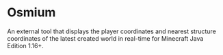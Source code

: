 # Osmium
An external tool that displays the player coordinates and nearest structure coordinates of the latest created world in real-time for Minecraft Java Edition 1.16+.
